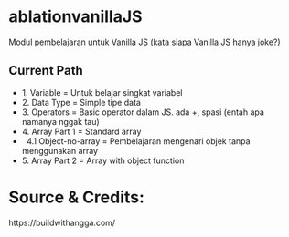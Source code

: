 # ablationvanillaJS
Modul pembelajaran untuk Vanilla JS (kata siapa Vanilla JS hanya joke?)


## Current Path
<ul>
  <li>1. Variable = Untuk belajar singkat variabel</li>
  <li>2. Data Type = Simple tipe data</li>
  <li>3. Operators = Basic operator dalam JS. ada +, spasi (entah apa namanya nggak tau)</li>
  <li>4. Array Part 1 = Standard array</li>
  <li>&nbsp 4.1 Object-no-array = Pembelajaran mengenari objek tanpa menggunakan array</li>
  <li>5. Array Part 2 = Array with object function</li>
</ul>



# Source & Credits:
<p>https://buildwithangga.com/</p>
